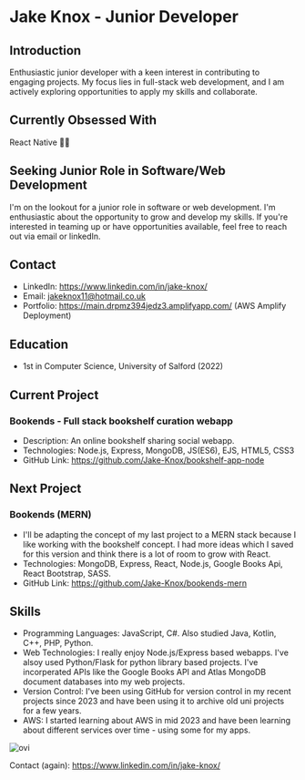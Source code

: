 # Jake Knox - Junior Developer

## Introduction
Enthusiastic junior developer with a keen interest in contributing to engaging projects. My focus lies in full-stack web development, and I am actively exploring opportunities to apply my skills and collaborate.

## Currently Obsessed With
React Native 👨‍🍳

## Seeking Junior Role in Software/Web Development
I'm on the lookout for a junior role in software or web development. I'm enthusiastic about the opportunity to grow and develop my skills. If you're interested in teaming up or have opportunities available, feel free to reach out via email or linkedIn. 

## Contact
- LinkedIn: https://www.linkedin.com/in/jake-knox/
- Email: jakeknox11@hotmail.co.uk
- Portfolio: https://main.drpmz394jedz3.amplifyapp.com/ (AWS Amplify Deployment) 

## Education
- 1st in Computer Science, University of Salford (2022)

## Current Project
### Bookends - Full stack bookshelf curation webapp
- Description: An online bookshelf sharing social webapp.
- Technologies: Node.js, Express, MongoDB, JS(ES6), EJS, HTML5, CSS3
- GitHub Link: https://github.com/Jake-Knox/bookshelf-app-node

## Next Project
### Bookends (MERN)
- I'll be adapting the concept of my last project to a MERN stack because I like working with the bookshelf concept. I had more ideas which I saved for this version and think there is a lot of room to grow with React.
- Technologies: MongoDB, Express, React, Node.js, Google Books Api, React Bootstrap, SASS.
- GitHub Link: https://github.com/Jake-Knox/bookends-mern

## Skills
- Programming Languages: JavaScript, C#. Also studied Java, Kotlin, C++, PHP, Python.
- Web Technologies: I really enjoy Node.js/Express based webapps. I've alsoy used Python/Flask for python library based projects. I've incorperated APIs like the Google Books API and Atlas MongoDB document databases into my web projects.
- Version Control: I've been using GitHub for version control in my recent projects since 2023 and have been using it to archive old uni projects for a few years.
- AWS: I started learning about AWS in mid 2023 and have been learning about different services over time - using some for my apps. 

<img src="https://github-readme-stats.vercel.app/api/top-langs?username=Jake-Knox&show_icons=true&locale=en&layout=normal&theme=chartreuse-dark&langs_count=10" alt="ovi" />



<!-- Demos: https://www.youtube.com/@jakeknox -->

Contact (again): https://www.linkedin.com/in/jake-knox/
